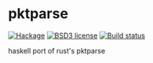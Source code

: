 # pktparse

[![Hackage](https://img.shields.io/hackage/v/pktparse.svg)](https://hackage.haskell.org/package/pktparse)
[![BSD3 license](https://img.shields.io/badge/license-BSD3-blue.svg)](LICENSE)
[![Build status](https://secure.travis-ci.org/chessai/pktparse.svg)](https://travis-ci.org/chessai/pktparse)

haskell port of rust's pktparse